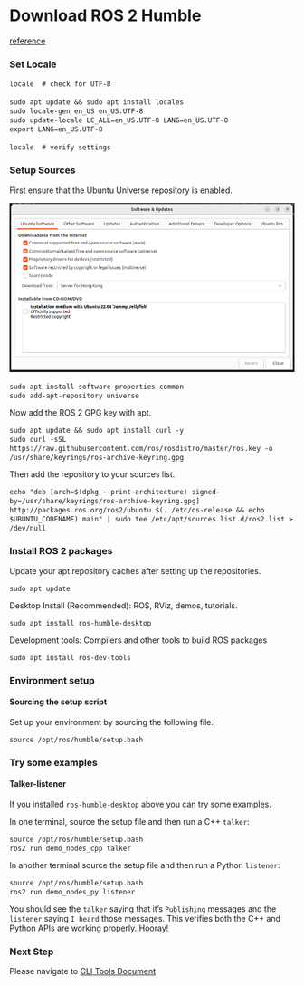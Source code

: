 # Download ROS 2 Humble

[reference](https://docs.ros.org/en/humble/Installation/Ubuntu-Install-Debs.html)

### Set Locale

```
locale  # check for UTF-8

sudo apt update && sudo apt install locales
sudo locale-gen en_US en_US.UTF-8
sudo update-locale LC_ALL=en_US.UTF-8 LANG=en_US.UTF-8
export LANG=en_US.UTF-8

locale  # verify settings
```

### Setup Sources

First ensure that the Ubuntu Universe repository is enabled.

![Drawing](./img/1.png)

```
sudo apt install software-properties-common
sudo add-apt-repository universe
```

Now add the ROS 2 GPG key with apt.

```
sudo apt update && sudo apt install curl -y
sudo curl -sSL https://raw.githubusercontent.com/ros/rosdistro/master/ros.key -o /usr/share/keyrings/ros-archive-keyring.gpg
```

Then add the repository to your sources list.

```
echo "deb [arch=$(dpkg --print-architecture) signed-by=/usr/share/keyrings/ros-archive-keyring.gpg] http://packages.ros.org/ros2/ubuntu $(. /etc/os-release && echo $UBUNTU_CODENAME) main" | sudo tee /etc/apt/sources.list.d/ros2.list > /dev/null
```

### Install ROS 2 packages

Update your apt repository caches after setting up the repositories.

```
sudo apt update
```

Desktop Install (Recommended): ROS, RViz, demos, tutorials.

```
sudo apt install ros-humble-desktop
```

Development tools: Compilers and other tools to build ROS packages
```
sudo apt install ros-dev-tools
```

### Environment setup

#### Sourcing the setup script
Set up your environment by sourcing the following file.
```
source /opt/ros/humble/setup.bash
```

### Try some examples

#### Talker-listener

If you installed `ros-humble-desktop` above you can try some examples.

In one terminal, source the setup file and then run a C++ `talker`:

```
source /opt/ros/humble/setup.bash
ros2 run demo_nodes_cpp talker
```

In another terminal source the setup file and then run a Python `listener`:

```
source /opt/ros/humble/setup.bash
ros2 run demo_nodes_py listener
```

You should see the `talker` saying that it’s `Publishing` messages and the `listener` saying `I heard` those messages. This verifies both the C++ and Python APIs are working properly. Hooray!

### Next Step

Please navigate to [CLI Tools Document](2_doc.md)